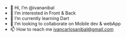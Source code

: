 - 👋 Hi, I’m @ivananibal
- 👀 I’m interested in Front & Back
- 🌱 I’m currently learning Dart
- 💞️ I’m looking to collaborate on Mobile dev & webApp
- 📫 How to reach me ivancarlosanibal@gmail.com

<!---
ivananibal/ivananibal is a ✨ special ✨ repository because its `README.md` (this file) appears on your GitHub profile.
You can click the Preview link to take a look at your changes.
--->
